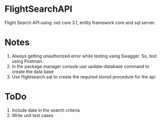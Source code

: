 # FlightSearchAPI

Flight Search API using .net core 3.1, entity framework core and sql server.


# Notes
1. Always getting unauthorized error while testing using Swagger. So, test using Postman.
2. In the package manager console use update-database command to create the data base
3. Use flightsearch.sql to create the required stored procedure for the api

# ToDo
1. Include date in the search criteria
2. Write unit test cases

